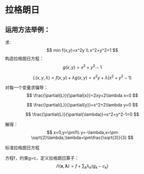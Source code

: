 # 拉格朗日

## 运用方法举例：

求:
$$
min f(x,y)=x^2y \\
x^2+y^2=1
$$
构造拉格朗日方程：
$$
g(x,y)=x^2+y^2-1
$$

$$
L(x,y,\lambda)=f(x,y)+\lambda g(x,y)=x^2y+\lambda(x^2+y^2-1)
$$

对每一个变量求偏导：
$$
\frac{\partial{L}}{\partial{x}}=2xy+2\lambda x=0
$$

$$
\frac{\partial{L}}{\partial{y}}=x^2+2\lambda y=0
$$

$$
\frac{\partial{L}}{\partial{\lambda}}=x^2+y^2-1=0
$$

解得：
$$
x=0,y=\pm1\\
y=-\lambda,x=\pm \sqrt{2}\lambda,\lambda=\pm\frac{\sqrt{3}}{3}
$$




标准拉格朗日方程

方程f，约束g=c，定义拉格朗日算子：
$$
\Lambda(\mathbf{x}, \boldsymbol{\lambda})=f+\sum_{k} \lambda_{k}\left(g_{k}-c_{k}\right)
$$
